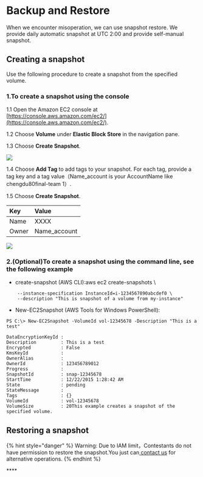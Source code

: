 # Backup and Restore

When we encounter misoperation, we can use snapshot restore. We provide daily automatic snapshot at UTC 2:00 and provide self-manual snapshot.

## Creating a snapshot <a id="ebs-create-snapshot"></a>

Use the following procedure to create a snapshot from the specified volume.

### **1.To create a snapshot using the console**

1.1 Open the Amazon EC2 console at [https://console.aws.amazon.com/ec2/](https://console.aws.amazon.com/ec2/).

1.2 Choose **Volume** under **Elastic Block Store** in the navigation pane.

1.3 Choose **Create Snapshot**.

![](../../.gitbook/assets/image%20%2865%29.png)

1.4 Choose **Add Tag** to add tags to your snapshot. For each tag, provide a tag key and a tag value（Name\_account is your AccountName like chengdu80final-team 1）.

1.5 Choose **Create Snapshot**.

| Key | Value |
| :--- | :--- |
| Name | XXXX |
| Owner | Name\_account |

![](../../.gitbook/assets/image%20%2866%29.png)

### **2.\(Optional\)To create a snapshot using the command line, see the following example**

* create-snapshot \(AWS CLI\):aws ec2 create-snapshots \

```text
    --instance-specification InstanceId=i-1234567890abcdef0 \
    --description "This is snapshot of a volume from my-instance"
```

* New-EC2Snapshot \(AWS Tools for Windows PowerShell\):

```text
PS C:\> New-EC2Snapshot -VolumeId vol-12345678 -Description "This is a test"

DataEncryptionKeyId :
Description         : This is a test
Encrypted           : False
KmsKeyId            :
OwnerAlias          :
OwnerId             : 123456789012
Progress            :
SnapshotId          : snap-12345678
StartTime           : 12/22/2015 1:28:42 AM
State               : pending
StateMessage        :
Tags                : {}
VolumeId            : vol-12345678
VolumeSize          : 20This example creates a snapshot of the specified volume.
```

## Restoring a snapshot <a id="ebs-create-snapshot"></a>

{% hint style="danger" %}
Warning: Due to IAM limit，Contestants do not have permission to restore the snapshot.You just can[ contact us](../../tech-support/online-support.md) for alternative operations.
{% endhint %}

\*\*\*\*



